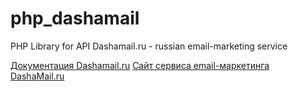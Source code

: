 # php_dashamail
PHP Library for API Dashamail.ru - russian email-marketing service

[Документация Dashamail.ru](http://dashamail.ru/api.php)
[Сайт сервиса email-маркетинга DashaMail.ru](http://dashamail.ru/)
